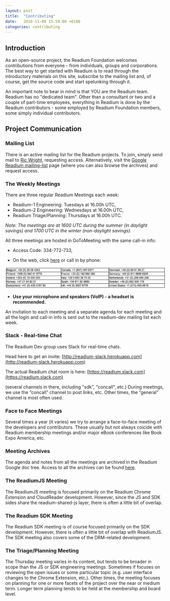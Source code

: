 ```yaml
---
layout: post
title:  "Contributing"
date:   2016-11-08 15:59:00 +0100
categories: contributing
---
```

## Introduction

As an open-source project, the Readium Foundation welcomes contributions from everyone - from individuals, groups and corporations. The best way to get started with Readium is to read through the introductory materials on this site, subscribe to the mailing list and, of course, get the source code and start spelunking through it.

An important note to bear in mind is that YOU are the Readium team. Readium has no "dedicated team". Other than a consultant or two and a couple of part-time employees, everything in Readium is done by the Readium contributors - some employed by Readium Foundation members, some simply individual contributors.

## Project Communication

### Mailing List

There is an active mailing list for the Readium projects. To join, simply send mail to [Ric Wright](rkwright@readium.org), requesting access. Alternatively, visit the [Google Readium mailing-list](https://groups.google.com/forum/?fromgroups#!forum/readium-dev) page (where you can also browse the archives) and request access.

### The Weekly Meetings

There are three regular Readium Meetings each week:

- Readium-1 Engineering:	Tuesdays at 16.00h UTC,
- Readium-2 Engineering:	Wednesdays at 16.00h UTC,
- Readium Triage/Planning:	Thursdays at 16.00h UTC.

<em>Note:  The meetings are at 1600 UTC during the summer (in daylight savings) and 1700 UTC in the winter (non-daylight savings).</em>

All three meetings are hosted in GoToMeeting with the same call-in info:

- Access Code: 334-772-733,

- On the web, click [here](https://global.gotomeeting.com/join/334772733) or call in by phone:

![phones](/assets/others/phones.png)

- **Use your microphone and speakers (VoIP) - a headset is recommended.**

An invitation to each meeting and a separate agenda for each meeting and all the login and call-in info is sent out to the readium-dev mailing list each week.

### Slack - Real-time Chat

The Readium Dev group uses Slack for real-time chats.

Head here to get an invite:
[http://readium-slack.herokuapp.com](http://readium-slack.herokuapp.com)

The actual Readium chat room is here:
[https://readium.slack.com](https://readium.slack.com)

(several channels in there, including "sdk", "concall", etc.)
During meetings, we use the “concall” channel to post links, etc. Other times, the “general” channel is most often used.

### Face to Face Meetings

Several times a year (it varies) we try to arrange a face-to-face meeting of the developers and contributors. These usually but not always coicide with Readium membership meetings and/or major eBook conferences like Book Expo America, etc.

### Meeting Archives

The agenda and notes from all the meetings are archived in the Readium Google doc tree. Access to all the archives can be found [here](https://drive.google.com/drive/folders/0BzaNaBNAB6FjRmFocHotbV9nMFU?hl=en).

### The ReadiumJS Meeting

The ReadiumJS meeting is focused primarily on the Readium Chrome Extension and CloudReader development. However, since the JS and SDK sides share the readium-shared-js layer, there is often a little bit of overlap.

### The Readium SDK Meeting

The Readium SDK meeting is of course focused primarily on the SDK development. However, there is often a little bit of overlap with ReadiumJS. The SDK meeting also covers some of the DRM-related development.

### The Triage/Planning Meeting

The Thursday meeting varies in its content, but tends to be broader in scope than the JS or SDK engineering meetings. Sometimes if focuses on reviewing the open issues or some particular topic (e.g. user interface changes to the Chrome Extension, etc.). Other times, the meeting focuses on planning for one or more facets of the project over the near or medium term. Longer term planning tends to be held at the membership and board level.
